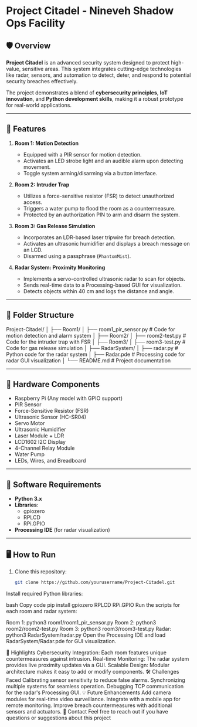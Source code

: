 # Project Citadel - Nineveh Shadow Ops Facility

## 🛡️ Overview
**Project Citadel** is an advanced security system designed to protect high-value, sensitive areas. This system integrates cutting-edge technologies like radar, sensors, and automation to detect, deter, and respond to potential security breaches effectively.

The project demonstrates a blend of **cybersecurity principles**, **IoT innovation**, and **Python development skills**, making it a robust prototype for real-world applications.

---

## 🚀 Features
1. **Room 1: Motion Detection**
   - Equipped with a PIR sensor for motion detection.
   - Activates an LED strobe light and an audible alarm upon detecting movement.
   - Toggle system arming/disarming via a button interface.

2. **Room 2: Intruder Trap**
   - Utilizes a force-sensitive resistor (FSR) to detect unauthorized access.
   - Triggers a water pump to flood the room as a countermeasure.
   - Protected by an authorization PIN to arm and disarm the system.

3. **Room 3: Gas Release Simulation**
   - Incorporates an LDR-based laser tripwire for breach detection.
   - Activates an ultrasonic humidifier and displays a breach message on an LCD.
   - Disarmed using a passphrase (`PhantomMist`).

4. **Radar System: Proximity Monitoring**
   - Implements a servo-controlled ultrasonic radar to scan for objects.
   - Sends real-time data to a Processing-based GUI for visualization.
   - Detects objects within 40 cm and logs the distance and angle.

---

## 📂 Folder Structure
Project-Citadel/ │ ├── Room1/ │ ├── room1_pir_sensor.py # Code for motion detection and alarm system │ ├── Room2/ │ ├── room2-test.py # Code for the intruder trap with FSR │ ├── Room3/ │ ├── room3-test.py # Code for gas release simulation │ ├── RadarSystem/ │ ├── radar.py # Python code for the radar system │ ├── Radar.pde # Processing code for radar GUI visualization │ └── README.md # Project documentation


---

## 🔧 Hardware Components
- Raspberry Pi (Any model with GPIO support)
- PIR Sensor
- Force-Sensitive Resistor (FSR)
- Ultrasonic Sensor (HC-SR04)
- Servo Motor
- Ultrasonic Humidifier
- Laser Module + LDR
- LCD1602 I2C Display
- 4-Channel Relay Module
- Water Pump
- LEDs, Wires, and Breadboard

---

## 📜 Software Requirements
- **Python 3.x**
- **Libraries**:
  - gpiozero
  - RPLCD
  - RPi.GPIO
- **Processing IDE** (for radar visualization)

---

## 🖥️ How to Run
1. Clone this repository:
   ```bash
   git clone https://github.com/yourusername/Project-Citadel.git

Install required Python libraries:

bash
Copy code
pip install gpiozero RPLCD RPi.GPIO
Run the scripts for each room and radar system:

Room 1: python3 room1/room1_pir_sensor.py
Room 2: python3 room2/room2-test.py
Room 3: python3 room3/room3-test.py
Radar: python3 RadarSystem/radar.py
Open the Processing IDE and load RadarSystem/Radar.pde for GUI visualization.

🌟 Highlights
Cybersecurity Integration: Each room features unique countermeasures against intrusion.
Real-time Monitoring: The radar system provides live proximity updates via a GUI.
Scalable Design: Modular architecture makes it easy to add or modify components.
🛠️ Challenges Faced
Calibrating sensor sensitivity to reduce false alarms.
Synchronizing multiple systems for seamless operation.
Debugging TCP communication for the radar's Processing GUI.
💡 Future Enhancements
Add camera modules for real-time video surveillance.
Integrate with a mobile app for remote monitoring.
Improve breach countermeasures with additional sensors and actuators.
📧 Contact
Feel free to reach out if you have questions or suggestions about this project
